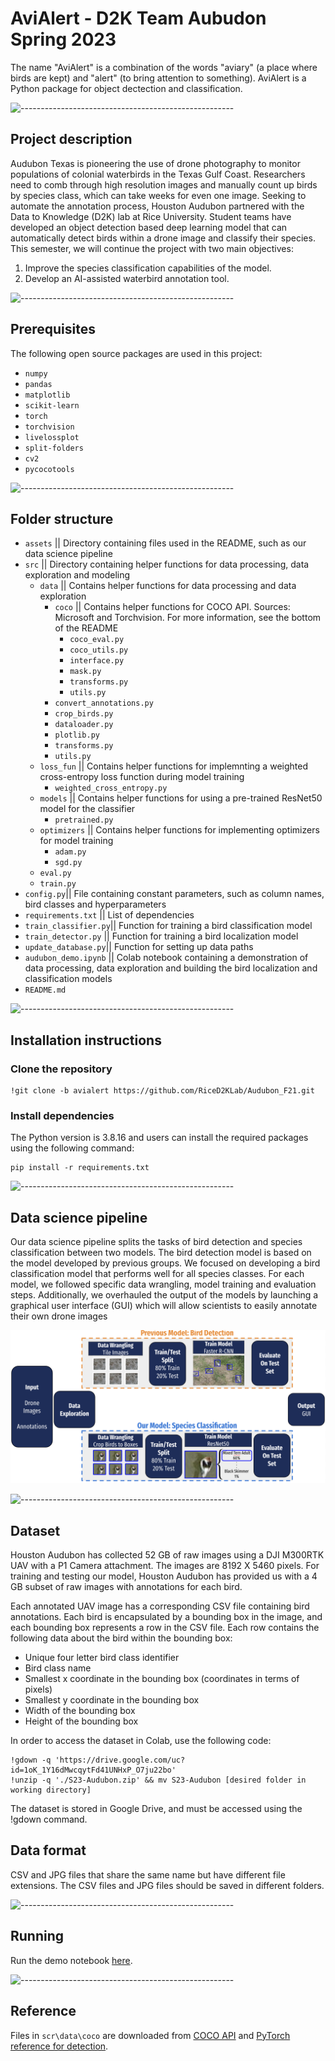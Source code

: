 # AviAlert - D2K Team Aubudon Spring 2023

The name "AviAlert" is a combination of the words "aviary" (a place where birds are kept) and "alert" (to bring attention to something). AviAlert is a Python package for object dectection and classification.

![-----------------------------------------------------](https://raw.githubusercontent.com/andreasbm/readme/master/assets/lines/rainbow.png)

## Project description
Audubon Texas is pioneering the use of drone photography to monitor populations of colonial waterbirds in the Texas Gulf Coast. Researchers need to comb through high resolution images and manually count up birds by species class, which can take weeks for even one image. Seeking to automate the annotation process, Houston Audubon partnered with the Data to Knowledge (D2K) lab at Rice University. Student teams have developed an object detection based deep learning model that can automatically detect birds within a drone image and classify their species. This semester, we will continue the project with two main objectives:
  1. Improve the species classification capabilities of the model.
  2. Develop an AI-assisted waterbird annotation tool.

![-----------------------------------------------------](https://raw.githubusercontent.com/andreasbm/readme/master/assets/lines/rainbow.png)

## Prerequisites
The following open source packages are used in this project:
  - `numpy`
  - `pandas`
  - `matplotlib`
  - `scikit-learn`
  - `torch`
  - `torchvision`
  - `livelossplot`
  - `split-folders`
  - `cv2`
  - `pycocotools`

![-----------------------------------------------------](https://raw.githubusercontent.com/andreasbm/readme/master/assets/lines/rainbow.png)

## Folder structure

  - `assets` || Directory containing files used in the README, such as our data science pipeline
  - `src` || Directory containing helper functions for data processing, data exploration and modeling
    - `data` || Contains helper functions for data processing and data exploration
       - `coco` || Contains helper functions for COCO API. Sources: Microsoft and Torchvision. For more information, see the bottom of the README
         - `coco_eval.py`
         - `coco_utils.py`
         - `interface.py`
         - `mask.py`
         - `transforms.py`
         - `utils.py`
      - `convert_annotations.py`
      - `crop_birds.py`
      - `dataloader.py`
      - `plotlib.py`
      - `transforms.py`
      - `utils.py`
    - `loss_fun` || Contains helper functions for implemnting a weighted cross-entropy loss function during model training
      - `weighted_cross_entropy.py`
    - `models` || Contains helper functions for using a pre-trained ResNet50 model for the classifier
      - `pretrained.py`
    - `optimizers` || Contains helper functions for implementing optimizers for model training
      - `adam.py`
      - `sgd.py`
    - `eval.py`
    - `train.py`
  - `config.py`|| File containing constant parameters, such as column names, bird classes and hyperparameters
  - `requirements.txt` || List of dependencies 
  - `train_classifier.py`|| Function for training a bird classification model
  - `train_detector.py` || Function for training a bird localization model
  - `update_database.py`|| Function for setting up data paths
  - `audubon_demo.ipynb` || Colab notebook containing a demonstration of data processing, data exploration and building the bird localization and classification models
  - `README.md`

![-----------------------------------------------------](https://raw.githubusercontent.com/andreasbm/readme/master/assets/lines/rainbow.png)

## Installation instructions

 ### Clone the repository

  ```linux
  !git clone -b avialert https://github.com/RiceD2KLab/Audubon_F21.git
  ```
 ### Install dependencies

  The Python version is 3.8.16 and users can install the required packages using the following command:

  ```linux
  pip install -r requirements.txt
  ```

![-----------------------------------------------------](https://raw.githubusercontent.com/andreasbm/readme/master/assets/lines/rainbow.png)

## Data science pipeline
Our data science pipeline splits the tasks of bird detection and species classification between two models. The bird detection model is based on the model developed by previous groups. We focused on developing a bird classification model that performs well for all species classes. For each model, we followed specific data wrangling, model training and evaluation steps. Additionally, we overhauled the output of the models by launching a graphical user interface (GUI) which will allow scientists to easily annotate their own drone images

<img src="assets/data science pipeline.png">

![-----------------------------------------------------](https://raw.githubusercontent.com/andreasbm/readme/master/assets/lines/rainbow.png)

## Dataset
Houston Audubon has collected 52 GB of raw images using a DJI M300RTK UAV with a P1 Camera attachment. The images are 8192 X 5460 pixels. For training and testing our model, Houston Audubon has provided us with a 4 GB subset of raw images with annotations for each bird.

Each annotated UAV image has a corresponding CSV file containing bird annotations. Each bird is encapsulated by a bounding box in the image, and each bounding box represents a row in the CSV file. Each row contains the following data about the bird within the bounding box:

  - Unique four letter bird class identifier 
  - Bird class name 
  - Smallest x coordinate in the bounding box (coordinates in terms of pixels)
  - Smallest y coordinate in the bounding box
  - Width of the bounding box
  - Height of the bounding box

In order to access the dataset in Colab, use the following code:

```
!gdown -q 'https://drive.google.com/uc?id=1oK_1Y16dMwcqytFd41UNHxP_O7ju22bo'
!unzip -q './S23-Audubon.zip' && mv S23-Audubon [desired folder in working directory] 
```

The dataset is stored in Google Drive, and must be accessed using the !gdown command. 

## Data format

CSV and JPG files that share the same name but have different file extensions. The CSV files and JPG files should be saved in different folders.

![-----------------------------------------------------](https://raw.githubusercontent.com/andreasbm/readme/master/assets/lines/rainbow.png)

## Running

Run the demo notebook [here](https://colab.research.google.com/drive/1TiGTjLM1XzjMOdD-v-PrEPylSTFlBXjL?usp=sharing).

![-----------------------------------------------------](https://raw.githubusercontent.com/andreasbm/readme/master/assets/lines/rainbow.png)

## Reference

Files in `scr\data\coco` are downloaded from [COCO API](https://github.com/cocodataset/cocoapi/tree/master/PythonAPI/pycocotools) and [PyTorch reference for detection](https://github.com/pytorch/vision/tree/main/references/detection).

